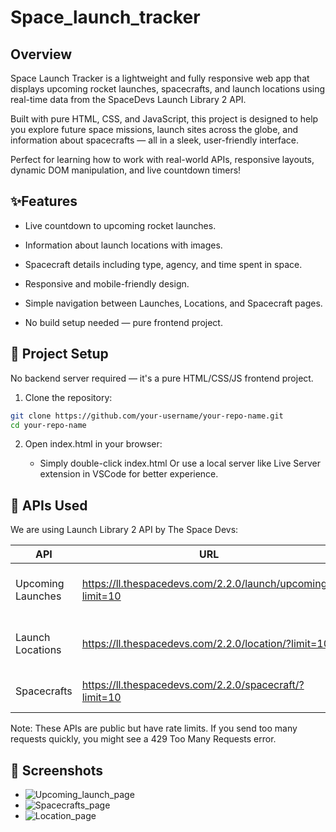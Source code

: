 # Space_launch_tracker
## Overview
Space Launch Tracker is a lightweight and fully responsive web app that displays upcoming rocket launches, spacecrafts, and launch locations using real-time data from the SpaceDevs Launch Library 2 API.

Built with pure HTML, CSS, and JavaScript, this project is designed to help you explore future space missions, launch sites across the globe, and information about spacecrafts — all in a sleek, user-friendly interface.

Perfect for learning how to work with real-world APIs, responsive layouts, dynamic DOM manipulation, and live countdown timers!

## ✨Features
- Live countdown to upcoming rocket launches.

- Information about launch locations with images.

- Spacecraft details including type, agency, and time spent in space.

- Responsive and mobile-friendly design.

- Simple navigation between Launches, Locations, and Spacecraft pages.

- No build setup needed — pure frontend project.

## 📂 Project Setup

No backend server required — it's a pure HTML/CSS/JS frontend project.

1. Clone the repository:
  ```sh
  git clone https://github.com/your-username/your-repo-name.git
  cd your-repo-name
  ```

2. Open index.html in your browser:

    - Simply double-click index.html Or use a local server like Live Server extension in VSCode for better experience.

## 🔗 APIs Used
We are using Launch Library 2 API by The Space Devs:


API |	URL	| Purpose
----|-----|--------
Upcoming Launches | https://ll.thespacedevs.com/2.2.0/launch/upcoming/?limit=10	| Fetch upcoming rocket launches
Launch Locations | https://ll.thespacedevs.com/2.2.0/location/?limit=10	| Fetch launch site locations
Spacecrafts | https://ll.thespacedevs.com/2.2.0/spacecraft/?limit=10 | Fetch spacecraft details

Note: These APIs are public but have rate limits. If you send too many requests quickly, you might see a 429 Too Many Requests error.

## 📸 Screenshots
- ![Upcoming_launch_page](https://github.com/user-attachments/assets/113cb39e-58b2-4c16-937e-2c1b28102b01)
- ![Spacecrafts_page](https://github.com/user-attachments/assets/b51c4c59-842a-4554-b7dd-5927e3bd6405)
- ![Location_page](https://github.com/user-attachments/assets/e7f12cab-4f93-4081-ae97-f5afc1801a11)
